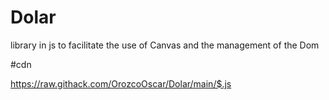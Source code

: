 # Dolar
library in js to facilitate the use of Canvas and the management of the Dom


#cdn

https://raw.githack.com/OrozcoOscar/Dolar/main/$.js
